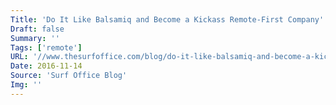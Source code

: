 ```yaml
---
Title: 'Do It Like Balsamiq and Become a Kickass Remote-First Company'
Draft: false
Summary: ''
Tags: ['remote']
URL: '//www.thesurfoffice.com/blog/do-it-like-balsamiq-and-become-a-kickass-remote-first-company/'
Date: 2016-11-14
Source: 'Surf Office Blog'
Img: ''
---
```

